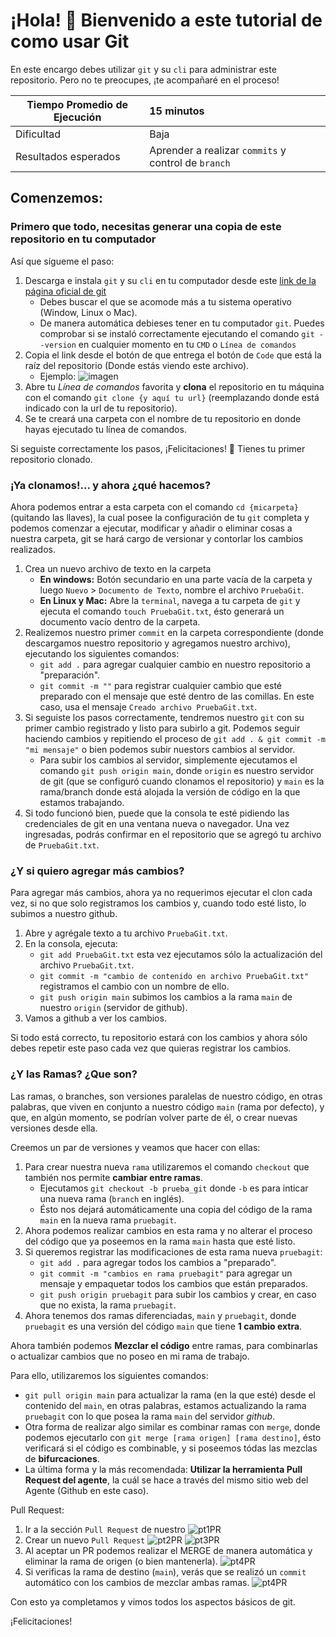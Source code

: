 # ¡Hola! 👋 Bienvenido a este tutorial de como usar Git

En este encargo debes utilizar `git` y su `cli` para administrar este repositorio. Pero no te preocupes, ¡te acompañaré en el proceso!

|Tiempo Promedio de Ejecución| 15 minutos |
|--|:--|
|Dificultad|Baja|
|Resultados esperados|Aprender a realizar `commits` y control de `branch`|

## Comenzemos:

### Primero que todo, necesitas generar una copia de este repositorio en tu computador

Así que sígueme el paso:

1. Descarga e instala `git` y su `cli` en tu computador desde este [link de la página oficial de git](https://git-scm.com/download/)
	- Debes buscar el que se acomode más a tu sistema operativo (Window, Linux o Mac).
	- De manera automática debieses tener en tu computador `git`. Puedes comprobar si se instaló correctamente ejecutando el comando `git --version` en cualquier momento en tu `CMD` o `Línea de comandos`
2. Copia el link desde el botón de que entrega el botón de `Code` que está la raíz del repositorio (Donde estás viendo este archivo).
	- Ejemplo: 
	![imagen](https://drive.google.com/uc?id=1z5ca9eQ2LyatxudvVYRt8HDmFvou11MW)
3. Abre tu *Línea de comandos* favorita y **clona** el repositorio en tu máquina con el comando `git clone {y aquí tu url}` (reemplazando donde está indicado con la url de tu repositorio).
4. Se te creará una carpeta con el nombre de tu repositorio en donde hayas ejecutado tu línea de comandos.

Si seguiste correctamente los pasos, ¡Felicitaciones! 🎉 Tienes tu primer repositorio clonado.

### ¡Ya clonamos!... y ahora ¿qué hacemos?

Ahora podemos entrar a esta carpeta con el comando `cd {micarpeta}` (quitando las llaves), la cual posee la configuración de tu `git` completa y podemos comenzar a ejecutar, modificar y añadir o eliminar cosas a nuestra carpeta, git se hará cargo de versionar y contorlar los cambios realizados.

1. Crea un nuevo archivo de texto en la carpeta
	- **En windows:** Botón secundario en una parte vacía de la carpeta y luego `Nuevo` > `Documento de Texto`, nombre el archivo `PruebaGit`.
	- **En Linux y Mac:** Abre la `terminal`, navega a tu carpeta de `git` y ejecuta el comando `touch PruebaGit.txt`, ésto generará un documento vacío dentro de la carpeta.
2. Realizemos nuestro primer `commit` en la carpeta correspondiente (donde descargamos nuestro repositorio y agregamos nuestro archivo), ejecutando los siguientes comandos:
	- `git add .` para agregar cualquier cambio en nuestro repositorio a "preparación".
	- `git commit -m ""` para registrar cualquier cambio que esté preparado con el mensaje que esté dentro de las comillas. En este caso, usa el mensaje `Creado archivo PruebaGit.txt`.
3. Si seguiste los pasos correctamente, tendremos nuestro `git` con su primer cambio registrado y listo para subirlo a git. Podemos seguir haciendo cambios y repitiendo el proceso de `git add . & git commit -m "mi mensaje"` o bien podemos subir nuestors cambios al servidor.
	- Para subir los cambios al servidor, simplemente ejecutamos el comando `git push origin main`, donde `origin` es nuestro servidor de git (que se configuró cuando clonamos el repositorio) y `main` es la rama/branch donde está alojada la versión de código en la que estamos trabajando.
4. Si todo funcionó bien, puede que la consola te esté pidiendo las credenciales de git en una ventana nueva o navegador. Una vez ingresadas, podrás confirmar en el repositorio que se agregó tu archivo de `PruebaGit.txt`.

### ¿Y si quiero agregar más cambios?

Para agregar más cambios, ahora ya no requerimos ejecutar el clon cada vez, si no que solo registramos los cambios y, cuando todo esté listo, lo subimos a nuestro github.

1. Abre y agrégale texto a tu archivo `PruebaGit.txt`.
2. En la consola, ejecuta:
	- `git add PruebaGit.txt` esta vez ejecutamos sólo la actualización del archivo `PruebaGit.txt`.
	- `git commit -m "cambio de contenido en archivo PruebaGit.txt"` registramos el cambio con un nombre de ello.
	- `git push origin main` subimos los cambios a la rama `main` de nuestro `origin` (servidor de github).
3. Vamos a github a ver los cambios.

Si todo está correcto, tu repositorio estará con los cambios y ahora sólo debes repetir este paso cada vez que quieras registrar los cambios.

### ¿Y las Ramas? ¿Que son?

Las ramas, o branches, son versiones paralelas de nuestro código, en otras palabras, que viven en conjunto a nuestro código `main` (rama por defecto),  y que, en algún momento, se podrían volver parte de él, o crear nuevas versiones desde ella.

Creemos un par de versiones y veamos que hacer con ellas:

1. Para crear nuestra nueva `rama` utilizaremos el comando `checkout` que también nos permite **cambiar entre ramas**.
	- Ejecutamos `git checkout -b prueba_git` donde `-b` es para inticar una nueva rama (`branch` en inglés).
	- Ésto nos dejará automáticamente una copia del código de la rama `main` en la nueva rama `pruebagit`.
2. Ahora podemos realizar cambios en esta rama y no alterar el proceso del código que ya poseemos en la rama `main` hasta que esté listo.
3. Si queremos registrar las modificaciones de esta rama nueva `pruebagit`:
	- `git add .` para agregar todos los cambios a "preparado".
	- `git commit -m "cambios en rama pruebagit"` para agregar un mensaje y empaquetar todos los cambios que están preparados.
	- `git push origin pruebagit` para subir los cambios y crear, en caso que no exista, la rama `pruebagit`.
4. Ahora tenemos dos ramas diferenciadas, `main` y `pruebagit`, donde `pruebagit` es una versión del código `main` que tiene **1 cambio extra**.

Ahora también podemos **Mezclar el código** entre ramas, para combinarlas o actualizar cambios que no poseo en mi rama de trabajo.

Para ello, utilizaremos los siguientes comandos:
- `git pull origin main` para actualizar la rama (en la que esté) desde el contenido del `main`, en otras palabras, estamos actualizando la rama `pruebagit` con lo que posea la rama `main` del servidor *github*.
- Otra forma de realizar algo similar es combinar ramas con `merge`, donde podemos ejecutarlo con `git merge [rama origen] [rama destino]`, ésto verificará si el código es combinable, y si poseemos tódas las mezclas de **bifurcaciones**.
- La última forma y la más recomendada: **Utilizar la herramienta Pull Request del agente**, la cuál se hace a través del mismo sitio web del Agente (Github en este caso).

Pull Request:
1. Ir a la sección `Pull Request` de nuestro 
![pt1PR](https://drive.google.com/uc?id=1yMU2089Rlt4P8SpQL3luK3AWV4DEmaGf)
2. Crear un nuevo `Pull Request`
![pt2PR](https://drive.google.com/uc?id=1taK9BIlJ2YQn6uoRpPOD4-Uac37IUr5r)
![pt3PR](https://drive.google.com/uc?id=1jXpCE6aKKRfPH_Clnzv65pnSN3aU7oCW)
3. Al aceptar un PR podemos realizar el MERGE de manera automática y eliminar la rama de origen (o bien mantenerla).
![pt4PR](https://drive.google.com/uc?id=1wbFXvRKjtFSrOkYm0puMahJXY1pyTPNY)
4. Si verificas la rama de destino (`main`), verás que se realizó un `commit` automático con los cambios de mezclar ambas ramas.
![pt4PR](https://drive.google.com/uc?id=1jek9jCZhr1T_txfpvoVsYKHVSVKq9U9s)

Con esto ya completamos y vimos todos los aspectos básicos de git.

¡Felicitaciones!
